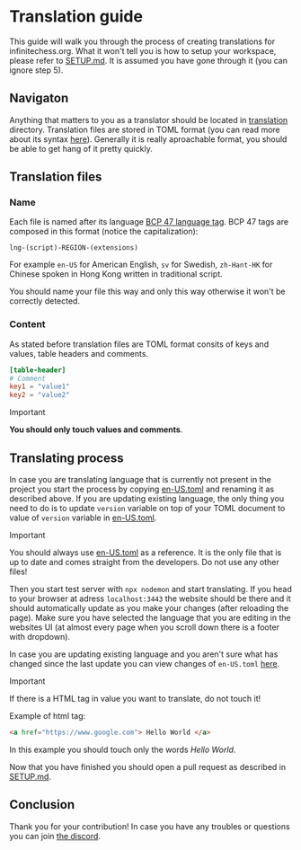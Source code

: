 # Translation guide #

This guide will walk you through the process of creating translations for infinitechess.org. What it won't tell you is how to setup your workspace, please refer to [SETUP.md](./SETUP.md). It is assumed you have gone through it (you can ignore step 5).

## Navigaton ##

Anything that matters to you as a translator should be located in [translation](../translation/) directory. Translation files are stored in TOML format (you can read more about its syntax [here](https://toml.io/)). Generally it is really aproachable format, you should be able to get hang of it pretty quickly.

## Translation files ##

### Name ###

Each file is named after its language [BCP 47 language tag](https://en.wikipedia.org/wiki/IETF_language_tag). BCP 47 tags are composed in this format (notice the capitalization):

`lng-(script)-REGION-(extensions)`

For example `en-US` for American English, `sv` for Swedish, `zh-Hant-HK` for Chinese spoken in Hong Kong written in traditional script.

You should name your file this way and only this way otherwise it won't be correctly detected.

### Content ###

As stated before translation files are TOML format consits of keys and values, table headers and comments.

```toml
[table-header]
# Comment
key1 = "value1"
key2 = "value2"
```

> [!IMPORTANT]
> **You should only touch values and comments**.

## Translating process ##

In case you are translating language that is currently not present in the project you start the process by copying [en-US.toml](../translation/en-US.toml) and renaming it as described above. If you are updating existing language, the only thing you need to do is to update `version` variable on top of your TOML document to value of `version` variable in [en-US.toml](../translation/en-US.toml).

> [!IMPORTANT]
> You should always use [en-US.toml](../translation/en-US.toml) as a reference. It is the only file that is up to date and comes straight from the developers. Do not use any other files!

Then you start test server with `npx nodemon` and start translating. If you head to your browser at adress `localhost:3443` the website should be there and it should automatically update as you make your changes (after reloading the page). Make sure you have selected the language that you are editing in the websites UI (at almost every page when you scroll down there is a footer with dropdown).

In case you are updating existing language and you aren't sure what has changed since the last update you can view changes of `en-US.toml` [here](https://github.com/Infinite-Chess/infinitechess.org/commits/main/translation/en-US.toml).

> [!IMPORTANT]
> If there is a HTML tag in value you want to translate, do not touch it!
> 
> Example of html tag:
> ```html
> <a href="https://www.google.com"> Hello World </a>
> ```
> In this example you should touch only the words *Hello World*.

Now that you have finished you should open a pull request as described in [SETUP.md](./SETUP.md).

## Conclusion ##

Thank you for your contribution! In case you have any troubles or questions you can join [the discord](https://discord.gg/NFWFGZeNh5).
